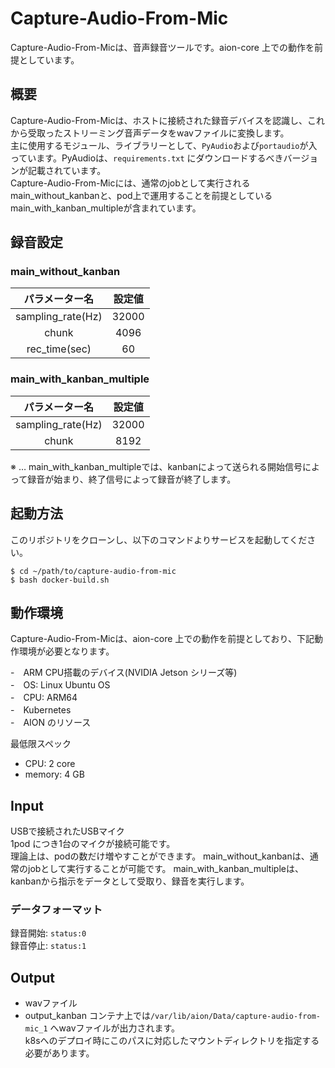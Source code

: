 # Capture-Audio-From-Mic
Capture-Audio-From-Micは、音声録音ツールです。aion-core 上での動作を前提としています。  

## 概要
Capture-Audio-From-Micは、ホストに接続された録音デバイスを認識し、これから受取ったストリーミング音声データをwavファイルに変換します。  
主に使用するモジュール、ライブラリーとして、`PyAudio`および`portaudio`が入っています。PyAudioは、`requirements.txt` にダウンロードするべきバージョンが記載されています。  
Capture-Audio-From-Micには、通常のjobとして実行されるmain_without_kanbanと、pod上で運用することを前提としているmain_with_kanban_multipleが含まれています。

## 録音設定
### main_without_kanban   

| パラメーター名    | 設定値 | 
| :---------------: | :--------------: | 
| sampling_rate(Hz) | 32000            | 
| chunk             | 4096             | 
| rec_time(sec)     | 60               | 

### main_with_kanban_multiple  

| パラメーター名    | 設定値 | 
| :---------------: | :--------------: | 
| sampling_rate(Hz) | 32000            | 
| chunk             | 8192             | 

※ … main_with_kanban_multipleでは、kanbanによって送られる開始信号によって録音が始まり、終了信号によって録音が終了します。

## 起動方法
このリポジトリをクローンし、以下のコマンドよりサービスを起動してください。

```
$ cd ~/path/to/capture-audio-from-mic
$ bash docker-build.sh
```
  
## 動作環境
Capture-Audio-From-Micは、aion-core 上での動作を前提としており、下記動作環境が必要となります。
  
-　ARM CPU搭載のデバイス(NVIDIA Jetson シリーズ等)  
-　OS: Linux Ubuntu OS  
-　CPU: ARM64  
-　Kubernetes  
-　AION のリソース  
  
  
最低限スペック  
- CPU: 2 core  
- memory: 4 GB  

## Input  
 USBで接続されたUSBマイク  
 1pod につき1台のマイクが接続可能です。  
 理論上は、podの数だけ増やすことができます。
main_without_kanbanは、通常のjobとして実行することが可能です。
main_with_kanban_multipleは、kanbanから指示をデータとして受取り、録音を実行します。
### データフォーマット
録音開始: `status:0`  
録音停止: `status:1`
  
## Output  
 - wavファイル
 - output_kanban
コンテナ上では`/var/lib/aion/Data/capture-audio-from-mic_1` へwavファイルが出力されます。  
k8sへのデプロイ時にこのパスに対応したマウントディレクトリを指定する必要があります。  
